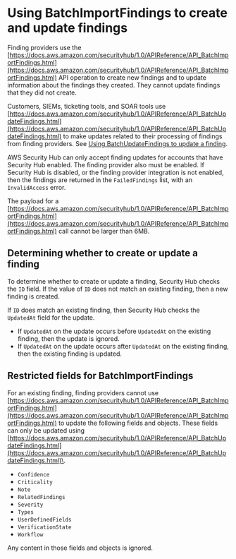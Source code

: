 # Using BatchImportFindings to create and update findings<a name="finding-update-batchimportfindings"></a>

Finding providers use the [https://docs.aws.amazon.com/securityhub/1.0/APIReference/API_BatchImportFindings.html](https://docs.aws.amazon.com/securityhub/1.0/APIReference/API_BatchImportFindings.html) API operation to create new findings and to update information about the findings they created\. They cannot update findings that they did not create\.

Customers, SIEMs, ticketing tools, and SOAR tools use [https://docs.aws.amazon.com/securityhub/1.0/APIReference/API_BatchUpdateFindings.html](https://docs.aws.amazon.com/securityhub/1.0/APIReference/API_BatchUpdateFindings.html) to make updates related to their processing of findings from finding providers\. See [Using BatchUpdateFindings to update a finding](finding-update-batchupdatefindings.md)\.

AWS Security Hub can only accept finding updates for accounts that have Security Hub enabled\. The finding provider also must be enabled\. If Security Hub is disabled, or the finding provider integration is not enabled, then the findings are returned in the `FailedFindings` list, with an `InvalidAccess` error\.

The payload for a [https://docs.aws.amazon.com/securityhub/1.0/APIReference/API_BatchImportFindings.html](https://docs.aws.amazon.com/securityhub/1.0/APIReference/API_BatchImportFindings.html) call cannot be larger than 6MB\.

## Determining whether to create or update a finding<a name="batchimportfindings-create-or-update"></a>

To determine whether to create or update a finding, Security Hub checks the `ID` field\. If the value of `ID` does not match an existing finding, then a new finding is created\.

If `ID` does match an existing finding, then Security Hub checks the `UpdatedAt` field for the update\.
+ If `UpdatedAt` on the update occurs before `UpdatedAt` on the existing finding, then the update is ignored\.
+ If `UpdatedAt` on the update occurs after `UpdatedAt` on the existing finding, then the existing finding is updated\.

## Restricted fields for BatchImportFindings<a name="batchimportfindings-restricted-fields"></a>

For an existing finding, finding providers cannot use [https://docs.aws.amazon.com/securityhub/1.0/APIReference/API_BatchImportFindings.html](https://docs.aws.amazon.com/securityhub/1.0/APIReference/API_BatchImportFindings.html) to update the following fields and objects\. These fields can only be updated using [https://docs.aws.amazon.com/securityhub/1.0/APIReference/API_BatchUpdateFindings.html](https://docs.aws.amazon.com/securityhub/1.0/APIReference/API_BatchUpdateFindings.html)\.
+ `Confidence`
+ `Criticality`
+ `Note`
+ `RelatedFindings`
+ `Severity`
+ `Types`
+ `UserDefinedFields`
+ `VerificationState`
+ `Workflow`

Any content in those fields and objects is ignored\.